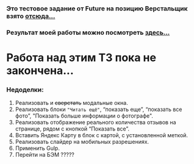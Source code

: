 
### Это тестовое задание от Future на позицию Верстальщик взято [отсюда...](https://github.com/fugr-ru/frontend-html-3)

### Результат моей работы можно посмотреть [здесь...](http://rinat-future-layout-test.surge.sh)

# Работа над этим ТЗ пока не закончена...

### Недоделки:
1. Реализовать и ~~сверстать~~ модальные окна.
1. Реализовать блоки `` "Читать ещё" ``, “показать еще”, “показать все фото”, "Показать больше информации о фотографе".
1. Реализовать отображение реального количества отзывов на странице, рядом с кнопкой “Показать все”.
1. Вставить Яндекс Карту в блок с картой, с установленной меткой.
1. Реализовать слайдер на мобильных разрешениях.
1. Применить Gulp.
1. Перейти на БЭМ ?????